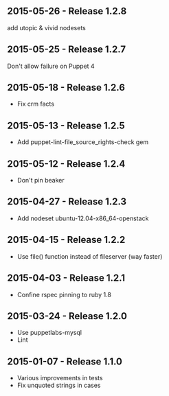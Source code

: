 ## 2015-05-26 - Release 1.2.8

add utopic & vivid nodesets

## 2015-05-25 - Release 1.2.7

Don't allow failure on Puppet 4

## 2015-05-18 - Release 1.2.6

- Fix crm facts

## 2015-05-13 - Release 1.2.5

- Add puppet-lint-file_source_rights-check gem

## 2015-05-12 - Release 1.2.4

- Don't pin beaker

## 2015-04-27 - Release 1.2.3

- Add nodeset ubuntu-12.04-x86_64-openstack

## 2015-04-15 - Release 1.2.2

- Use file() function instead of fileserver (way faster)

## 2015-04-03 - Release 1.2.1

- Confine rspec pinning to ruby 1.8

## 2015-03-24 - Release 1.2.0

- Use puppetlabs-mysql
- Lint

## 2015-01-07 - Release 1.1.0

- Various improvements in tests
- Fix unquoted strings in cases
